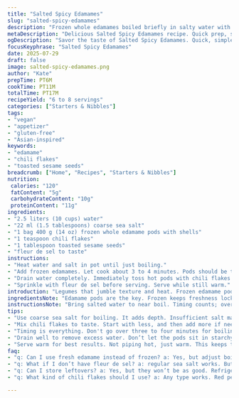 ```yaml
---
title: "Salted Spicy Edamames"
slug: "salted-spicy-edamames"
description: "Frozen whole edamames boiled briefly in salty water with chili flakes added after cooking then tossed with toasted sesame seeds. Served hot with flaky salt. Simple vegan appetizer, gluten free, no dairy or nuts. Quick prep and cook times."
metaDescription: "Delicious Salted Spicy Edamames recipe. Quick prep, simple ingredients. Perfect vegan appetizer. Salty, spicy, nutty. Flavorful bites for any occasion."
ogDescription: "Savor the taste of Salted Spicy Edamames. Quick, simple, and bursting with flavor. Ideal vegan appetizer to impress guests."
focusKeyphrase: "Salted Spicy Edamames"
date: 2025-07-29
draft: false
image: salted-spicy-edamames.png
author: "Kate"
prepTime: PT6M
cookTime: PT11M
totalTime: PT17M
recipeYield: "6 to 8 servings"
categories: ["Starters & Nibbles"]
tags:
- "vegan"
- "appetizer"
- "gluten-free"
- "Asian-inspired"
keywords:
- "edamame"
- "chili flakes"
- "toasted sesame seeds"
breadcrumb: ["Home", "Recipes", "Starters & Nibbles"]
nutrition: 
 calories: "120"
 fatContent: "5g"
 carbohydrateContent: "10g"
 proteinContent: "11g"
ingredients:
- "2.5 liters (10 cups) water"
- "22 ml (1.5 tablespoons) coarse sea salt"
- "1 bag 400 g (14 oz) frozen whole edamame pods with shells"
- "1 teaspoon chili flakes"
- "1 tablespoon toasted sesame seeds"
- "fleur de sel to taste"
instructions:
- "Heat water and salt in pot until just boiling."
- "Add frozen edamames. Let cook about 3 to 4 minutes. Pods should be tender yet firm."
- "Drain water completely. Immediately toss hot pods with chili flakes and sesame seeds."
- "Sprinkle with fleur de sel before serving. Serve while still warm."
introduction: "Legumes that jumble texture and heat. Frozen edamame pods. Boiled briefly. Salted crisp. The pods split open releasing warm beans inside. Chili flakes spark sharp hits. Sesame seeds add nutty crunch. That salty crunch, that faint heat, catch your fingers in the shells. Quick in, quick out. No fuss. A half bump on traditional salty boiled pods. An appeal of contrast tight packed into simple steps. Vegan, gluten-free, nothing unnecessary. Flicked with fleur de sel for bursts of flavor. Easy to stash in one hand, flick beans out with tongue or fingers. Apéro bites. Wildly simple yet snappy. No sauces needed. Salt and heat. Let sharp textures rule. A humble wild card on the small plate game."
ingredientsNote: "Edamame pods are the key. Frozen keeps freshness locked and cuts prep time. Weight lower by 20% to account for added water volume and more bubbling heat. Salt measurement trimmed slightly to balance flavors with chili heat. Toasted sesame seeds swap for plain. Adds oily crunch and gentle nutty aroma instead of plain salt sting alone. Chili flakes sneak in as twist - no complex seasoning just a hit of pepper heat. Adjust chili amount to taste or omit for mild palate. Fleur de sel stays, finishing touch with layered rustic crunch. Water quantity upped slightly to fully cover thicker pods and speed boiling. The ingredients mix salty-spicy nutty-simple. Fits vegan, gluten and nut allergies. No dairy, eggs, or hidden ingredients lurking here."
instructionsNote: "Bring salted water to near boil. Timing counts; overcooking makes beans soggy and pods tough. Three to four minutes max. Pods should stay intact but pulse cooked inside. Drain well so no lingering water dulls salty spices afterward. Toss pods with chili flakes and toasted sesame seeds combined off heat. Stir quickly while pods still hot so flavors cling and seeds warm releasing oil. Sprinkle cea salt last before serving to keep crunchy bursts. Serve immediately warm, not piping hot, for best mouthfeel. Palate rests from plain salt with sesame oil hint and chili flicker. Hands get a bit messy - that’s part of the fun. Use fingers or nibble. There’s no peeling stress but a gentle split of pods with teeth releases steamed beans soft and hot. The whole sequence aims fast, cooling stepwise but no soggy soft spots or limp shells."
tips:
- "Use coarse sea salt for boiling. It adds depth. Insufficient salt may dull flavors. Adjust saltiness based on preference. Too little and the dish tastes flat. Scatter fleur de sel at end for that crunchy finish. But don’t oversalt. Salt is the backbone here."
- "Mix chili flakes to taste. Start with less, and then add more if needed. Not everyone enjoys heat. However, if you're daring, go wild with spice. Combine with sesame seeds immediately after draining. The heat helps the seeds stick better."
- "Timing is everything. Don't go over three to four minutes for boiling. Edamames must stay firm. Soggy pods result in losing texture. Pods should stay intact. Cooking longer makes beans mushy. Monitor closely, even a minute makes a difference."
- "Drain well to remove excess water. Don’t let the pods sit in starchy water. Lingering water can mute flavors. Quick toss with spices off the heat. Keeps everything crisp. Ensures flavor coats evenly. Let oils from sesame seeds enhance the profile."
- "Serve warm for best results. Not piping hot, just warm. This keeps the texture fun. Cold isn’t appealing. The combination of heat and a touch of salt is key. Hands may get messy. Embrace it, it's part of the experience."
faq:
- "q: Can I use fresh edamame instead of frozen? a: Yes, but adjust boiling time. Fresh cooks differently. Usually shorter time. Pods may need just two to three minutes. Monitor closely. They should still be tender but firm."
- "q: What if I don’t have fleur de sel? a: regular sea salt works. But fleur de sel adds texture. This finishing salt is special. If not available, adjust quantity. You might need less regular salt due to potency."
- "q: Can I store leftovers? a: Yes, but they won’t be as good. Refrigerate in an airtight container. Best consumed within two days. Reheat gently. Overheating makes pods tough. No microwave if possible. Stovetop works better."
- "q: What kind of chili flakes should I use? a: Any type works. Red pepper flakes are common. Adjust amount depending on spice tolerance. Try chili powder too. Different heat profiles can shift flavors. Be bold with experimentation."

---
```


